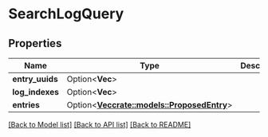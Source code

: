 # SearchLogQuery

## Properties

Name | Type | Description | Notes
------------ | ------------- | ------------- | -------------
**entry_uuids** | Option<**Vec<String>**> |  | [optional]
**log_indexes** | Option<**Vec<i32>**> |  | [optional]
**entries** | Option<[**Vec<crate::models::ProposedEntry>**](ProposedEntry.md)> |  | [optional]

[[Back to Model list]](../README.md#documentation-for-models) [[Back to API list]](../README.md#documentation-for-api-endpoints) [[Back to README]](../README.md)


